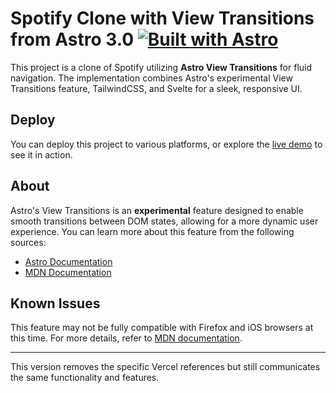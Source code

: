 # Spotify Clone with View Transitions from Astro 3.0 [![Built with Astro](https://astro.badg.es/v2/built-with-astro/tiny.svg)](https://astro.build)

This project is a clone of Spotify utilizing **Astro View Transitions** for fluid navigation. The implementation combines Astro's experimental View Transitions feature, TailwindCSS, and Svelte for a sleek, responsive UI.

## Deploy
You can deploy this project to various platforms, or explore the [live demo](https://spotify-astro-transitions.vercel.app/) to see it in action.

## About

Astro's View Transitions is an **experimental** feature designed to enable smooth transitions between DOM states, allowing for a more dynamic user experience. You can learn more about this feature from the following sources:

- [Astro Documentation](https://docs.astro.build/en/guides/view-transitions/)
- [MDN Documentation](https://developer.mozilla.org/en-US/docs/Web/API/View_Transitions_API)

## Known Issues
This feature may not be fully compatible with Firefox and iOS browsers at this time. For more details, refer to [MDN documentation](https://developer.mozilla.org/en-US/docs/Web/API/View_Transitions_API#browser_compatibility).

---

This version removes the specific Vercel references but still communicates the same functionality and features.
